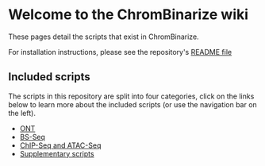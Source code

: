 # Welcome to the ChromBinarize wiki

These pages detail the scripts that exist in ChromBinarize.

For installation instructions, please see the repository's [README
file](https://github.com/sof202/ChromBinarize/?tab=readme-ov-file#setup)

## Included scripts

The scripts in this repository are split into four categories, click on the
links below to learn more about the included scripts (or use the navigation bar
on the left).

- [ONT](./ONT.md)
- [BS-Seq](./BS-Seq.md)
- [ChIP-Seq and ATAC-Seq](./Peak_Called_Data.md)
- [Supplementary scripts](./Supplementary_Scripts.md)


